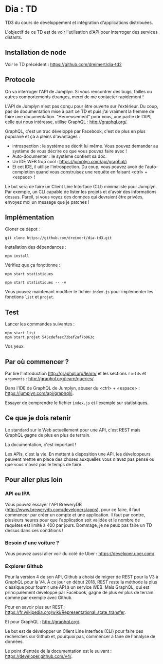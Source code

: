 # Dia : TD

TD3 du cours de développement et intégration d'applications distribuées.

L'objectif de ce TD est de voir l'utilisation d'API pour interroger des services distants.

## Installation de node

Voir le TD précédent : https://github.com/dreimert/dia-td2

## Protocole

On va interroger l'API de Jumplyn. Si vous rencontrer des bugs, failles ou autres comportements étranges, merci de me contacter rapidement !

L'API de Jumplyn n'est pas conçu pour être ouverte sur l'extérieur. Du coup, pas de documentation mise à part ce TD et puis j'ai vraiment la flemme de faire une documentation. "Heureusement" pour vous, une partie de l'API, celle qui nous intéresse, utilise GraphQL : http://graphql.org/.

GraphQL, c'est un truc développé par Facebook, c'est de plus en plus populaire et ça a pleins d'avantages :

* introspection : le système se décrit lui même. Vous pouvez demander au système de vous décrire ce que vous pouvez faire avec !
* Auto-documenter : le système contient sa doc.
* Un IDE WEB trop cool : https://jumplyn.com/api/graphql/i
* Et cet IDE, il utilise l'introspection. Du coup, vous pouvez avoir de l'auto-completion quand vous construisez une requête en faisant \<ctrl\> + \<espace\> !

Le but sera de faire un Client Line Interface (CLI) minimaliste pour Jumplyn. Par exemple, un CLI capable de lister les projets et d'avoir des informations dessus. Pareil, si vous voyez des données qui devraient être privées, envoyez moi un message que je patches !

## Implémentation

Cloner ce dépot :

    git clone https://github.com/dreimert/dia-td3.git

Installation des dépendances :

    npm install

Vérifiez que ça fonctionne :

    npm start statistiques

    npm start statistiques -- -v

Vous pouvez maintenant modifier le fichier `index.js` pour implémenter les fonctions `list` et `projet`.

## Test

Lancer les commandes suivantes :

    npm start list
    npm start projet 545cdefaec73bef2af7b063c

Vos yeux.

## Par où commencer ?

Par lire l'introduction http://graphql.org/learn/ et les sections `fields` et `arguments` : http://graphql.org/learn/queries/.

Dans l'IDE de GraphQL de Jumplyn, abuser du \<ctrl\> + \<espace\> : https://jumplyn.com/api/graphql/i.

Essayer de comprendre le fichier `index.js` et l'exemple sur statistiques.

## Ce que je dois retenir

Le standard sur le Web actuellement pour une API, c'est REST mais GraphQL gagne de plus en plus de terrain.

La documentation, c'est important !

Les APIs, c'est la vie. En mettant à disposition une API, les développeurs peuvent mettre en place des choses auxquelles vous n'avez pas pensé ou que vous n'avez pas le temps de faire.

## Pour aller plus loin

### API ou IPA

Vous pouvez essayer l'API BreweryDB (http://www.brewerydb.com/developers/apps), pour ce faire, il faut commencer par créer un compte et une application. Il faut par contre, plusieurs heures pour que l'application soit validée et le nombre de requêtes est limité à 400 par jours. Dommage, je ne peux pas faire un TD dessus dans ces conditions !

### Besoin d'une voiture ?

Vous pouvez aussi aller voir du coté de Uber : https://developer.uber.com/

### Explorer Github

Pour la version 4 de son API, Github a choisi de migrer de REST pour la V3 à GraphQL pour la V4. À ce jour en début 2018, REST reste la méthode la plus classique pour fournir une API à un service WEB. Mais GraphQL, qui est principalement développé par Facebook, gagne de plus en plus de terrain comme par exemple avec Github.

Pour en savoir plus sur REST : https://fr.wikipedia.org/wiki/Representational_state_transfer.

Et pour GraphQL : http://graphql.org/.

Le but est de développer un Client Line Interface (CLI) pour faire des recherches sur Github et, pourquoi pas, commencer à faire de l'analyse de données.

Le point d'entrée de la documentation est le suivant : https://developer.github.com/v4/.
